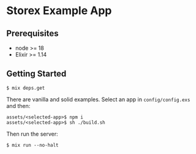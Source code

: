 # Storex Example App

## Prerequisites

- node >= 18
- Elixir >= 1.14

## Getting Started

```
$ mix deps.get
```

There are vanilla and solid examples.
Select an app in `config/config.exs` and then:

```
assets/<selected-app>$ npm i
assets/<selected-app>$ sh ./build.sh
```

Then run the server:

```
$ mix run --no-halt
```
